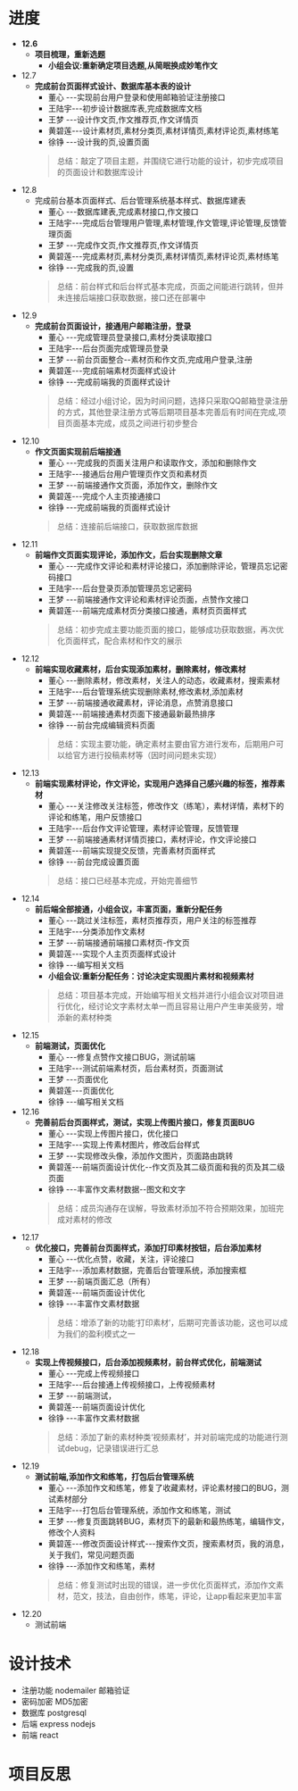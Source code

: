 # 进度

* __12.6__
    * __项目梳理，重新选题__
        * __小组会议:重新确定项目选题,从简眠换成妙笔作文__
* 12.7
    * __完成前台页面样式设计、数据库基本表的设计__
        * 董心  ---实现前台用户登录和使用邮箱验证注册接口
        * 王陆宇---初步设计数据库表,完成数据库文档
        * 王梦  ---设计作文页,作文推荐页,作文详情页
        * 黄碧莲---设计素材页,素材分类页,素材详情页,素材评论页,素材练笔
        * 徐铮  ---设计我的页,设置页面
        > 总结：敲定了项目主题，并围绕它进行功能的设计，初步完成项目的页面设计和数据库设计
* 12.8
    * 完成前台基本页面样式、后台管理系统基本样式、数据库建表
        * 董心  ---数据库建表,完成素材接口,作文接口
        * 王陆宇---完成后台管理用户管理,素材管理,作文管理,评论管理,反馈管理页面
        * 王梦  ---完成作文页,作文推荐页,作文详情页
        * 黄碧莲---完成素材页,素材分类页,素材详情页,素材评论页,素材练笔
        * 徐铮  ---完成我的页,设置
        > 总结：前台样式和后台样式基本完成，页面之间能进行跳转，但并未连接后端接口获取数据，接口还在部署中
* 12.9
    * __完成前台页面设计，接通用户邮箱注册，登录__
        * 董心  ---完成管理员登录接口,素材分类读取接口
        * 王陆宇---后台页面完成管理员登录
        * 王梦  ---前台页面整合--素材页和作文页,完成用户登录,注册
        * 黄碧莲---完成前端素材页面样式设计
        * 徐铮  ---完成前端我的页面样式设计
        > 总结：经过小组讨论，因为时间问题，选择只采取QQ邮箱登录注册的方式，其他登录注册方式等后期项目基本完善后有时间在完成,项目页面基本完成，成员之间进行初步整合
* 12.10
    * __作文页面实现前后端接通__
        * 董心  ---完成我的页面关注用户和读取作文，添加和删除作文
        * 王陆宇---接通后台用户管理页作文页和素材页
        * 王梦  ---前端接通作文页面，添加作文，删除作文
        * 黄碧莲---完成个人主页接通接口
        * 徐铮  ---完成前端我的页面样式设计
        > 总结：连接前后端接口，获取数据库数据
* 12.11
    * __前端作文页面实现评论，添加作文，后台实现删除文章__
        * 董心  ---完成作文评论和素材评论接口，添加删除评论，管理员忘记密码接口
        * 王陆宇---后台登录页添加管理员忘记密码
        * 王梦  ---前端接通作文评论和素材评论页面，点赞作文接口
        * 黄碧莲---前端完成素材页分类接口接通，素材页页面样式
        > 总结：初步完成主要功能页面的接口，能够成功获取数据，再次优化页面样式，配合素材和作文的展示
* 12.12
    * __前端实现收藏素材，后台实现添加素材，删除素材，修改素材__
        * 董心  ---删除素材，修改素材，关注人的动态，收藏素材，搜索素材
        * 王陆宇---后台管理系统实现删除素材,修改素材,添加素材
        * 王梦  ---前端接通收藏素材，评论消息，点赞消息接口
        * 黄碧莲---前端接通素材页面下接通最新最热排序
        * 徐铮  ---前台完成编辑资料页面
        > 总结：实现主要功能，确定素材主要由官方进行发布，后期用户可以给官方进行投稿素材等（因时间问题未实现）
* 12.13
    * __前端实现素材评论，作文评论，实现用户选择自己感兴趣的标签，推荐素材__
        * 董心  ---关注修改关注标签，修改作文（练笔），素材详情，素材下的评论和练笔，用户反馈接口
        * 王陆宇---后台作文评论管理，素材评论管理，反馈管理
        * 王梦  ---前端接通素材详情页接口，素材评论，作文评论接口
        * 黄碧莲---前端实现提交反馈，完善素材页面样式
        * 徐铮  ---前台完成设置页面
        > 总结：接口已经基本完成，开始完善细节
* 12.14
    * __前后端全部接通，小组会议，丰富页面，重新分配任务__
        * 董心  ---跳过关注标签，素材页推荐页，用户关注的标签推荐
        * 王陆宇---分类添加作文素材
        * 王梦  ---前端接通前端接口素材页-作文页
        * 黄碧莲---实现个人主页页面样式设计
        * 徐铮  ---编写相关文档
        * __小组会议:重新分配任务：讨论决定实现图片素材和视频素材__
        > 总结：项目基本完成，开始编写相关文档并进行小组会议对项目进行优化，经讨论文字素材太单一而且容易让用户产生审美疲劳，增添新的素材种类
* 12.15
    * __前端测试，页面优化__
        * 董心  ---修复点赞作文接口BUG，测试前端
        * 王陆宇---测试前端素材页，后台素材页，页面测试
        * 王梦  ---页面优化
        * 黄碧莲---页面优化
        * 徐铮  ---编写相关文档 
* 12.16 
    * __完善前后台页面样式，测试，实现上传图片接口，修复页面BUG__
        * 董心  ---实现上传图片接口，优化接口
        * 王陆宇---实现上传素材图片，修改后台样式
        * 王梦  ---实现修改头像，添加作文图片，页面路由跳转
        * 黄碧莲---前端页面设计优化--作文页及其二级页面和我的页及其二级页面
        * 徐铮  ---丰富作文素材数据--图文和文字
        > 总结：成员沟通存在误解，导致素材添加不符合预期效果，加班完成对素材的修改
* 12.17 
    * __优化接口，完善前台页面样式，添加打印素材按钮，后台添加素材__
        * 董心  ---优化点赞，收藏，关注，评论接口
        * 王陆宇---添加素材数据，完善后台管理系统，添加搜索框
        * 王梦  ---前端页面汇总（所有）
        * 黄碧莲---前端页面设计优化
        * 徐铮  ---丰富作文素材数据
        > 总结：增添了新的功能‘打印素材’，后期可完善该功能，这也可以成为我们的盈利模式之一
* 12.18
    * __实现上传视频接口，后台添加视频素材，前台样式优化，前端测试__
        * 董心  ---完成上传视频接口
        * 王陆宇---后台接通上传视频接口，上传视频素材
        * 王梦  ---前端测试，
        * 黄碧莲---前端页面设计优化
        * 徐铮  ---丰富作文素材数据
        > 总结：添加了新的素材种类‘视频素材’，并对前端完成的功能进行测试debug，记录错误进行汇总
* 12.19
    * __测试前端,添加作文和练笔，打包后台管理系统__
        * 董心  ---添加作文和练笔，修复了收藏素材，评论素材接口的BUG，测试素材部分
        * 王陆宇---打包后台管理系统，添加作文和练笔，测试
        * 王梦  ---修复页面跳转BUG，素材页下的最新和最热练笔，编辑作文，修改个人资料
        * 黄碧莲---修改页面设计样式---搜索作文页，搜索素材页，我的消息，关于我们，常见问题页面
        * 徐铮  ---添加作文和练笔，素材
        > 总结：修复测试时出现的错误，进一步优化页面样式，添加作文素材，范文，技法，自由创作，练笔，评论，让app看起来更加丰富
* 12.20
    * 测试前端

# 设计技术

   * 注册功能	nodemailer 邮箱验证
   * 密码加密	MD5加密
   * 数据库     postgresql
   * 后端	     express nodejs
   * 前端       react

   
# 项目反思  



